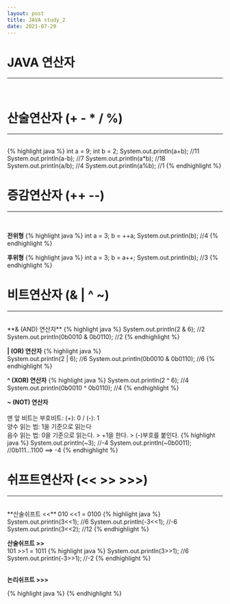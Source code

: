 ```yaml
---
layout: post
title: JAVA study_2
date: 2021-07-20
---
```


# JAVA 연산자
<hr>
<br/>


# 산술연산자 (+ - * / %)
<hr>
<br/>
{% highlight java %}
int a = 9;
int b = 2;
System.out.println(a+b); //11
System.out.println(a-b); //7
System.out.println(a*b); //18
System.out.println(a/b); //4
System.out.println(a%b); //1
{% endhighlight %}
<br/>

# 증감연산자 (++ --)
<hr>
<br/>

**전위형**
{% highlight java %}
int a = 3;
b = ++a;
System.out.println(b); //4
{% endhighlight %}
<br/>

**후위형**
{% highlight java %}
int a = 3;
b = a++;
System.out.println(b); //3
{% endhighlight %}
<br/>

# 비트연산자 (& | ^ ~)
<hr>
<br/>
**& (AND) 연산자**  
{% highlight java %}
System.out.println(2 & 6); //2
System.out.println(0b0010 & 0b0110); //2
{% endhighlight %}  

**\| (OR) 연산자**
{% highlight java %}  
System.out.println(2 | 6); //6
System.out.println(0b0010 & 0b0110); //6
{% endhighlight %} 

**^ (XOR) 연산자**
{% highlight java %}
System.out.println(2 ^ 6); //4
System.out.println(0b0010 ^ 0b0110); //4
{% endhighlight %} 

**~ (NOT) 연산자**  
<br/>
맨 앞 비트는 부호비트: (+): 0 / (-): 1  
양수 읽는 법: 1을 기준으로 읽는다  
음수 읽는 법: 0을 기준으로 읽는다. > +1을 한다. > (-)부호를 붙인다.
{% highlight java %}
System.out.println(~3); //-4
System.out.println(~0b0011); //0b111...1100 ==> -4
{% endhighlight %} 
<br/>

# 쉬프트연산자 (<< >> >>>)
<hr>
<br/>
**산술쉬프트 <<**  
010 <<1 = 0100  
{% highlight java %}  
System.out.println(3<<1); //6
System.out.println(-3<<1); //-6
System.out.println(3<<2); //12
{% endhighlight %} 

**산술쉬프트 >>**  
101 >>1 = 1011
{% highlight java %}
System.out.println(3>>1); //6
System.out.println(-3>>1); //-2
{% endhighlight %}  
<br/>

**논리쉬프트 >>>**




{% highlight java %}
{% endhighlight %} 
